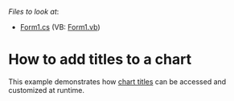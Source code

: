 <!-- default file list -->
*Files to look at*:

* [Form1.cs](./CS/Form1.cs) (VB: [Form1.vb](./VB/Form1.vb))
<!-- default file list end -->
# How to add titles to a chart


This example demonstrates how [chart titles](https://docs.devexpress.com/WindowsForms/5793/controls-and-libraries/chart-control/chart-titles) can be accessed and customized at runtime.
